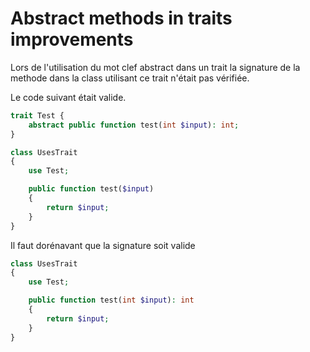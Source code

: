 # Abstract methods in traits improvements

Lors de l'utilisation du mot clef abstract dans un trait la signature de la 
methode dans la class utilisant ce trait n'était pas vérifiée.

Le code suivant était valide.
```php
trait Test {
    abstract public function test(int $input): int;
}

class UsesTrait
{
    use Test;

    public function test($input)
    {
        return $input;
    }
}
```

Il faut dorénavant que la signature soit valide
```php
class UsesTrait
{
    use Test;

    public function test(int $input): int
    {
        return $input;
    }
}
```
